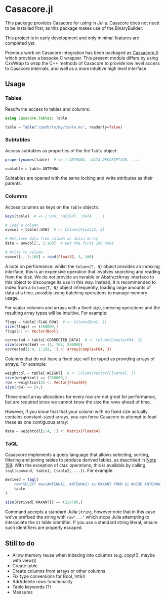# Casacore.jl

This package provides Casacore for using in Julia. Casacore does not need to be installed first, as this package makes use of the BinaryBuilder.

This project is in early development and only minimal features are completed yet.

Previous work on Casacore integration has been packaged as [Cassacore.jl](https://github.com/kiranshila/CasaCore.jl) which provides a bespoke C wrapper. This present module differs by using CxxWrap to wrap the C++ methods of Casacore to provide low level access to Casacore internals, and well as a more intuitive high level interface.

## Usage

### Tables

Read/write access to tables and columns:

```julia
using Casacore.Tables: Table

table = Table("/path/to/my/table.ms", readonly=false)
```

### Subtables

Access subtables as properties of the the `Table` object:

```julia
propertynames(table)  # => (:ANTENNA, :DATA_DESCRIPTION, ...)

subtable = table.ANTENNA
```

Subtables are opened with the same locking and write attributes as their parents.

### Columns

Access columns as keys on the `Table` objects:

```julia
keys(table)  # => [:UVW, :WEIGHT, :DATA, ...]

# Load a column
uvwcol = table[:UVW]  # <: Column{Float32, 2}

# Retrieve data from column as Julia array
data = uvwcol[:, 1:100]  # Get the first 100 rows

# Write to column
uvwcol[:, 1:100] = rand(Float32, 3, 100)
```

A note on performance: whilst the `Column{T, N}` object provides an indexing interface, this is an expensive operation that involves searching and reading from the disk. We do not provide an iterable or AbstractArray interface to this object to discourage its use in this way. Instead, it is recommended to index from a `Column{T, N}` object infrequently, loading large amounts of data at a time, possibly using batching operations to manage memory usage.

For scalar columns and arrays with a fixed size, indexing operations and the resulting array types will be intuitive. For example:

```julia
flags = table[:FLAG_ROW]  # <: Column{Bool, 1}
size(flags) == (260000,)
flags[:] <: Vector{Bool}

corrected = table[:CORRECTED_DATA]  # <: Column{ComplexF64, 3}
size(corrected) == (4, 768, 260000)
corrected[1:4, 1:192, :] <: Array{ComplexF64, 3}
```

Columns that do not have a fixed size will be typed as providing arrays of arrays. For example:

```julia
weightcol = table[:WEIGHT]  # <: Column{Vector{Float64}, 1}
size(weightcol) == (260000,)
row = weightcol[2] <: Vector{Float64}
size(row) == (4,)
```

These small array allocations for every row are not great for performance, but are required since we cannot know the size the rows ahead of time.

However, if you _know_ that that your column with no fixed size actually contains constant-sized arrays, you can force Casacore to attempt to load these as one contiguous array:

```julia
data = weightcol[1:4, :] <: Matrix{Float64}
```

### TaQL

Casascore implements a query language that allows selecting, sorting, filtering and joining tables to produce derived tables, as described in [Note 199](https://casacore.github.io/casacore-notes/199.html). With the exception of `CALC` operations, this is available by calling `taql(command, table1, [table2, ...])`. For example:

```julia
derived = taql(
    raw"SELECT max(ANTENNA1, ANTENNA2) as MAXANT FROM $1 WHERE ANTENNA1 <> ANTENNA2 AND NOT FLAG_ROW",
    table
)

size(derived[:MAXANT]) == (228780,)
```

Command accepts a standard Julia `String`, however note that in this case we've prefixed the string with `raw"..."` which stops Julia attempting to interpolate the `$1` table identifier. If you use a standard string literal, ensure such identifiers are properly escaped.

## Still to do

* Allow memory reuse when indexing into columns (e.g. copy!(), maybe with view())
* Create table
* Create columns from arrays or other columns
* Fix type conversions for Bool, Int64
* Add/delete rows functionality
* Table keywords (?)
* Measures
